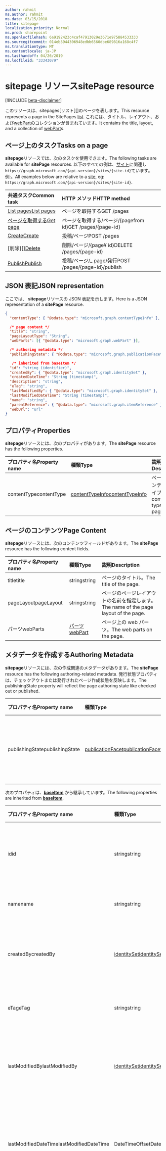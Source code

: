 ```yaml
---
author: rahmit
ms.author: rahmit
ms.date: 03/15/2018
title: sitepage
localization_priority: Normal
ms.prod: sharepoint
ms.openlocfilehash: 6a9192423c4caf47913029e3671e975884533333
ms.sourcegitcommit: 014eb3944306948edbb6560dbe689816a168c4f7
ms.translationtype: MT
ms.contentlocale: ja-JP
ms.lasthandoff: 04/26/2019
ms.locfileid: "33343079"
---
```

# <a name="sitepage-resource"></a><span data-ttu-id="630d6-102">sitepage リソース</span><span class="sxs-lookup"><span data-stu-id="630d6-102">sitePage resource</span></span>

[!INCLUDE [beta-disclaimer](../../includes/beta-disclaimer.md)]

<span data-ttu-id="630d6-103">このリソースは、sitepages[リスト][]のページを表します。</span><span class="sxs-lookup"><span data-stu-id="630d6-103">This resource represents a page in the SitePages [list][].</span></span>
<span data-ttu-id="630d6-104">これには、タイトル、レイアウト、および[webPart][]のコレクションが含まれています。</span><span class="sxs-lookup"><span data-stu-id="630d6-104">It contains the title, layout, and a collection of [webPart][]s.</span></span>

## <a name="tasks-on-a-page"></a><span data-ttu-id="630d6-105">ページ上のタスク</span><span class="sxs-lookup"><span data-stu-id="630d6-105">Tasks on a page</span></span>

<span data-ttu-id="630d6-106">**sitepage**リソースでは、次のタスクを使用できます。</span><span class="sxs-lookup"><span data-stu-id="630d6-106">The following tasks are available for **sitePage** resources.</span></span>
<span data-ttu-id="630d6-107">以下のすべての例は、[サイト][]に関連し`https://graph.microsoft.com/{api-version}/sites/{site-id}`ています。例:。</span><span class="sxs-lookup"><span data-stu-id="630d6-107">All examples below are relative to a [site][], eg: `https://graph.microsoft.com/{api-version}/sites/{site-id}`.</span></span>

| <span data-ttu-id="630d6-108">共通タスク</span><span class="sxs-lookup"><span data-stu-id="630d6-108">Common task</span></span>                     | <span data-ttu-id="630d6-109">HTTP メソッド</span><span class="sxs-lookup"><span data-stu-id="630d6-109">HTTP method</span></span>
|:--------------------------------|:------------------------------
| <span data-ttu-id="630d6-110">[List pages][]</span><span class="sxs-lookup"><span data-stu-id="630d6-110">[List pages][]</span></span>                  | <span data-ttu-id="630d6-111">ページを取得する</span><span class="sxs-lookup"><span data-stu-id="630d6-111">GET /pages</span></span>
| <span data-ttu-id="630d6-112">[ページを取得する][]</span><span class="sxs-lookup"><span data-stu-id="630d6-112">[Get page][]</span></span>                    | <span data-ttu-id="630d6-113">ページを取得する/ページ/{pagefrom id}</span><span class="sxs-lookup"><span data-stu-id="630d6-113">GET /pages/{page-id}</span></span>
| <span data-ttu-id="630d6-114">[Create][]</span><span class="sxs-lookup"><span data-stu-id="630d6-114">[Create][]</span></span>                      | <span data-ttu-id="630d6-115">投稿/ページ</span><span class="sxs-lookup"><span data-stu-id="630d6-115">POST /pages</span></span>
| <span data-ttu-id="630d6-116">[削除][]</span><span class="sxs-lookup"><span data-stu-id="630d6-116">[Delete][]</span></span>                      | <span data-ttu-id="630d6-117">削除/ページ/{page¥ id}</span><span class="sxs-lookup"><span data-stu-id="630d6-117">DELETE /pages/{page-id}</span></span>
| <span data-ttu-id="630d6-118">[Publish][]</span><span class="sxs-lookup"><span data-stu-id="630d6-118">[Publish][]</span></span>                     | <span data-ttu-id="630d6-119">投稿/ページ/_ page/発行</span><span class="sxs-lookup"><span data-stu-id="630d6-119">POST /pages/{page-id}/publish</span></span>

[List pages]: ../api/sitepage-list.md
[ページを取得する]: ../api/sitepage-get.md
[Get page]: ../api/sitepage-get.md
[Create]: ../api/sitepage-create.md
[Delete]: ../api/sitepage-delete.md
[Publish]: ../api/sitepage-publish.md

## <a name="json-representation"></a><span data-ttu-id="630d6-125">JSON 表記</span><span class="sxs-lookup"><span data-stu-id="630d6-125">JSON representation</span></span>

<span data-ttu-id="630d6-126">ここでは、 **sitepage**リソースの JSON 表記を示します。</span><span class="sxs-lookup"><span data-stu-id="630d6-126">Here is a JSON representation of a **sitePage** resource.</span></span>

<!--{
  "blockType": "resource",
  "keyProperty": "id",
  "baseType": "microsoft.graph.baseItem",
  "@odata.type": "microsoft.graph.sitePage",
  "openType": true
}-->

```json
{
  "contentType": { "@odata.type": "microsoft.graph.contentTypeInfo" },

  /* page content */
  "title": "string",
  "pageLayoutType": "String",
  "webParts": [{ "@odata.type": "microsoft.graph.webPart" }],

  /* authoring metadata */
  "publishingState": { "@odata.type": "microsoft.graph.publicationFacet" },

   /* inherited from baseItem */
  "id": "string (identifier)",
  "createdBy": { "@odata.type": "microsoft.graph.identitySet" },
  "createdDateTime": "String (timestamp)",
  "description": "string",
  "eTag": "string",
  "lastModifiedBy": { "@odata.type": "microsoft.graph.identitySet" },
  "lastModifiedDateTime": "String (timestamp)",
  "name": "string",
  "parentReference": { "@odata.type": "microsoft.graph.itemReference" },
  "webUrl": "url"
}
```

## <a name="properties"></a><span data-ttu-id="630d6-127">プロパティ</span><span class="sxs-lookup"><span data-stu-id="630d6-127">Properties</span></span>

<span data-ttu-id="630d6-128">**sitepage**リソースには、次のプロパティがあります。</span><span class="sxs-lookup"><span data-stu-id="630d6-128">The **sitePage** resource has the following properties.</span></span>

| <span data-ttu-id="630d6-129">プロパティ名</span><span class="sxs-lookup"><span data-stu-id="630d6-129">Property name</span></span>    | <span data-ttu-id="630d6-130">種類</span><span class="sxs-lookup"><span data-stu-id="630d6-130">Type</span></span>                         | <span data-ttu-id="630d6-131">説明</span><span class="sxs-lookup"><span data-stu-id="630d6-131">Description</span></span>
|:-----------------|:-----------------------------|:---------------------------
| <span data-ttu-id="630d6-132">contentType</span><span class="sxs-lookup"><span data-stu-id="630d6-132">contentType</span></span>      | <span data-ttu-id="630d6-133">[contentTypeInfo][]</span><span class="sxs-lookup"><span data-stu-id="630d6-133">[contentTypeInfo][]</span></span>          | <span data-ttu-id="630d6-134">ページのコンテンツタイプ。</span><span class="sxs-lookup"><span data-stu-id="630d6-134">The content type of the page.</span></span>

## <a name="page-content"></a><span data-ttu-id="630d6-135">ページのコンテンツ</span><span class="sxs-lookup"><span data-stu-id="630d6-135">Page Content</span></span>

<span data-ttu-id="630d6-136">**sitepage**リソースには、次のコンテンツフィールドがあります。</span><span class="sxs-lookup"><span data-stu-id="630d6-136">The **sitePage** resource has the following content fields.</span></span>

| <span data-ttu-id="630d6-137">プロパティ名</span><span class="sxs-lookup"><span data-stu-id="630d6-137">Property name</span></span>      | <span data-ttu-id="630d6-138">種類</span><span class="sxs-lookup"><span data-stu-id="630d6-138">Type</span></span>                       | <span data-ttu-id="630d6-139">説明</span><span class="sxs-lookup"><span data-stu-id="630d6-139">Description</span></span>
|:-------------------|:---------------------------|:---------------------------
| <span data-ttu-id="630d6-140">title</span><span class="sxs-lookup"><span data-stu-id="630d6-140">title</span></span>              | <span data-ttu-id="630d6-141">string</span><span class="sxs-lookup"><span data-stu-id="630d6-141">string</span></span>                     | <span data-ttu-id="630d6-142">ページのタイトル。</span><span class="sxs-lookup"><span data-stu-id="630d6-142">The title of the page.</span></span>
| <span data-ttu-id="630d6-143">pageLayout</span><span class="sxs-lookup"><span data-stu-id="630d6-143">pageLayout</span></span>         | <span data-ttu-id="630d6-144">string</span><span class="sxs-lookup"><span data-stu-id="630d6-144">string</span></span>                     | <span data-ttu-id="630d6-145">ページのページレイアウトの名前を指定します。</span><span class="sxs-lookup"><span data-stu-id="630d6-145">The name of the page layout of the page.</span></span>
| <span data-ttu-id="630d6-146">パーツ</span><span class="sxs-lookup"><span data-stu-id="630d6-146">webParts</span></span>           | <span data-ttu-id="630d6-147">[パーツ][]</span><span class="sxs-lookup"><span data-stu-id="630d6-147">[webPart][]</span></span>                | <span data-ttu-id="630d6-148">ページ上の web パーツ。</span><span class="sxs-lookup"><span data-stu-id="630d6-148">The web parts on the page.</span></span>

## <a name="authoring-metadata"></a><span data-ttu-id="630d6-149">メタデータを作成する</span><span class="sxs-lookup"><span data-stu-id="630d6-149">Authoring Metadata</span></span>

<span data-ttu-id="630d6-150">**sitepage**リソースには、次の作成関連のメタデータがあります。</span><span class="sxs-lookup"><span data-stu-id="630d6-150">The **sitePage** resource has the following authoring-related metadata.</span></span> <span data-ttu-id="630d6-151">発行状態プロパティは、チェックアウトまたは発行されたページ作成状態を反映します。</span><span class="sxs-lookup"><span data-stu-id="630d6-151">The publishingState property will reflect the page authoring state like checked out or published.</span></span>

| <span data-ttu-id="630d6-152">プロパティ名</span><span class="sxs-lookup"><span data-stu-id="630d6-152">Property name</span></span>          | <span data-ttu-id="630d6-153">種類</span><span class="sxs-lookup"><span data-stu-id="630d6-153">Type</span></span>                   | <span data-ttu-id="630d6-154">説明</span><span class="sxs-lookup"><span data-stu-id="630d6-154">Description</span></span>
|:-----------------------|:-----------------------|:---------------------------
| <span data-ttu-id="630d6-155">publishingState</span><span class="sxs-lookup"><span data-stu-id="630d6-155">publishingState</span></span>        | <span data-ttu-id="630d6-156">[publicationFacet][]</span><span class="sxs-lookup"><span data-stu-id="630d6-156">[publicationFacet][]</span></span>   | <span data-ttu-id="630d6-157">ページの発行状態と MM.mm バージョン。</span><span class="sxs-lookup"><span data-stu-id="630d6-157">The publishing status and the MM.mm version of the page.</span></span>

<span data-ttu-id="630d6-158">次のプロパティは、**[baseItem][]** から継承しています。</span><span class="sxs-lookup"><span data-stu-id="630d6-158">The following properties are inherited from **[baseItem][]**.</span></span>

| <span data-ttu-id="630d6-159">プロパティ名</span><span class="sxs-lookup"><span data-stu-id="630d6-159">Property name</span></span>        | <span data-ttu-id="630d6-160">種類</span><span class="sxs-lookup"><span data-stu-id="630d6-160">Type</span></span>              | <span data-ttu-id="630d6-161">説明</span><span class="sxs-lookup"><span data-stu-id="630d6-161">Description</span></span>
|:---------------------|:------------------|:----------------------------------
| <span data-ttu-id="630d6-162">id</span><span class="sxs-lookup"><span data-stu-id="630d6-162">id</span></span>                   | <span data-ttu-id="630d6-163">string</span><span class="sxs-lookup"><span data-stu-id="630d6-163">string</span></span>            | <span data-ttu-id="630d6-p104">アイテムの一意識別子。読み取り専用です。</span><span class="sxs-lookup"><span data-stu-id="630d6-p104">The unique identifier of the item. Read-only.</span></span>
| <span data-ttu-id="630d6-166">name</span><span class="sxs-lookup"><span data-stu-id="630d6-166">name</span></span>                 | <span data-ttu-id="630d6-167">string</span><span class="sxs-lookup"><span data-stu-id="630d6-167">string</span></span>            | <span data-ttu-id="630d6-168">アイテムの名前/タイトル。</span><span class="sxs-lookup"><span data-stu-id="630d6-168">The name / title of the item.</span></span>
| <span data-ttu-id="630d6-169">createdBy</span><span class="sxs-lookup"><span data-stu-id="630d6-169">createdBy</span></span>            | <span data-ttu-id="630d6-170">[identitySet][]</span><span class="sxs-lookup"><span data-stu-id="630d6-170">[identitySet][]</span></span>   | <span data-ttu-id="630d6-171">このアイテムの作成者の ID です。</span><span class="sxs-lookup"><span data-stu-id="630d6-171">Identity of the creator of this item.</span></span> <span data-ttu-id="630d6-172">読み取り専用です。</span><span class="sxs-lookup"><span data-stu-id="630d6-172">Read-only.</span></span>
| <span data-ttu-id="630d6-173">eTag</span><span class="sxs-lookup"><span data-stu-id="630d6-173">eTag</span></span>                 | <span data-ttu-id="630d6-174">string</span><span class="sxs-lookup"><span data-stu-id="630d6-174">string</span></span>            | <span data-ttu-id="630d6-p106">アイテムの ETag。読み取り専用です。</span><span class="sxs-lookup"><span data-stu-id="630d6-p106">ETag for the item. Read-only.</span></span>
| <span data-ttu-id="630d6-177">lastModifiedBy</span><span class="sxs-lookup"><span data-stu-id="630d6-177">lastModifiedBy</span></span>       | <span data-ttu-id="630d6-178">[identitySet][]</span><span class="sxs-lookup"><span data-stu-id="630d6-178">[identitySet][]</span></span>   | <span data-ttu-id="630d6-179">このアイテムの最終変更者の ID です。</span><span class="sxs-lookup"><span data-stu-id="630d6-179">Identity of the last modifier of this item.</span></span> <span data-ttu-id="630d6-180">読み取り専用です。</span><span class="sxs-lookup"><span data-stu-id="630d6-180">Read-only.</span></span>
| <span data-ttu-id="630d6-181">lastModifiedDateTime</span><span class="sxs-lookup"><span data-stu-id="630d6-181">lastModifiedDateTime</span></span> | <span data-ttu-id="630d6-182">DateTimeOffset</span><span class="sxs-lookup"><span data-stu-id="630d6-182">DateTimeOffset</span></span>    | <span data-ttu-id="630d6-p108">アイテムが最後に変更された日時。読み取り専用です。</span><span class="sxs-lookup"><span data-stu-id="630d6-p108">The date and time the item was last modified. Read-only.</span></span>
| <span data-ttu-id="630d6-185">parentReference</span><span class="sxs-lookup"><span data-stu-id="630d6-185">parentReference</span></span>      | <span data-ttu-id="630d6-186">[itemReference][]</span><span class="sxs-lookup"><span data-stu-id="630d6-186">[itemReference][]</span></span> | <span data-ttu-id="630d6-p109">アイテムが最後に変更された日時。読み取り専用です。</span><span class="sxs-lookup"><span data-stu-id="630d6-p109">The date and time the item was last modified. Read-only.</span></span>
| <span data-ttu-id="630d6-189">webUrl</span><span class="sxs-lookup"><span data-stu-id="630d6-189">webUrl</span></span>               | <span data-ttu-id="630d6-190">string (URL)</span><span class="sxs-lookup"><span data-stu-id="630d6-190">string (url)</span></span>      | <span data-ttu-id="630d6-p110">ブラウザーでアイテムを表示する URL。読み取り専用です。</span><span class="sxs-lookup"><span data-stu-id="630d6-p110">URL that displays the item in the browser. Read-only.</span></span>

## <a name="relationships"></a><span data-ttu-id="630d6-193">リレーションシップ</span><span class="sxs-lookup"><span data-stu-id="630d6-193">Relationships</span></span>

<span data-ttu-id="630d6-194">**sitepage**リソースには、他のリソースとの関係がありません。</span><span class="sxs-lookup"><span data-stu-id="630d6-194">The **sitePage** resource does not have relationships to other resources.</span></span>

[baseItem]: baseitem.md
[contentTypeInfo]: contenttypeinfo.md
[columnDefinition]: columndefinition.md
[identitySet]: identityset.md
[itemReference]: itemreference.md
[list]: list.md
[listInfo]: listinfo.md
[listItem]: listitem.md
[publicationFacet]: publicationfacet.md
[サイト]: site.md
[site]: site.md
[パーツ]: webpart.md
[webPart]: webpart.md

<!--
{
  "type": "#page.annotation",
  "description": "",
  "keywords": "",
  "section": "documentation",
  "tocPath": "Resources/Page",
  "tocBookmarks": {
    "Page": "#"
  },
  "suppressions": []
}
-->

<!--
TODO:
* Define {page-id}
* Update examples
    * Be consistent with other URLs in the documentation.
    * Try to use the same site, library, etc.
    * Add the URL to the underlying list item resource in the API
* PATCH for list item patches /item/{item-id}/fields.
-->
